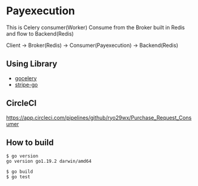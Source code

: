 # Payexecution
This is Celery consumer(Worker)
Consume from the Broker built in Redis and flow to Backend(Redis)

Client ->  Broker(Redis) -> Consumer(Payexecution) -> Backend(Redis)

## Using Library
- [gocelery](https://github.com/gocelery/gocelery) <br>
- [stripe-go](https://pkg.go.dev/github.com/stripe/stripe-go)


## CircleCI
https://app.circleci.com/pipelines/github/ryo29wx/Purchase_Request_Consumer

## How to build
```
$ go version
go version go1.19.2 darwin/amd64

$ go build
$ go test 
```